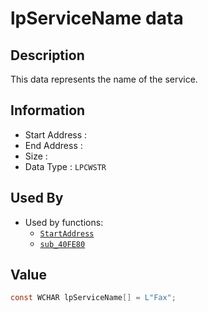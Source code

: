 # lpServiceName data

## Description

This data represents the name of the service.

## Information

* Start Address : 
* End Address : 
* Size : 
* Data Type : `LPCWSTR`

## Used By

* Used by functions:
  * [`StartAddress`](StartAddress.md)
  * [`sub_40FE80`](sub_40FE80.md)

## Value

```c
const WCHAR lpServiceName[] = L"Fax";
```

